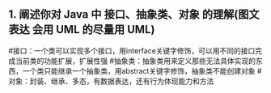 ## 1. 阐述你对 Java 中 接口、抽象类、对象 的理解(图文表达 会用 UML 的尽量用 UML)
#接口：一个类可以实现多个接口，用interface关键字修饰，可以用不同的接口完成当前类的功能扩展，扩展性强
#抽象类：抽象类用来定义那些无法具体实现的东西，一个类只能继承一个抽象类，用abstract关键字修饰，抽象类不能创建对象
#对象：封装、继承、多态，有数据表达，还有行为体现能力和方法
